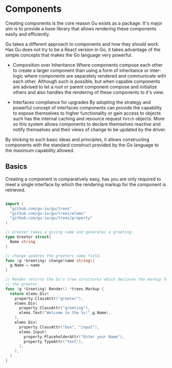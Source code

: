 Components
===========
Creating components is the core reason Gu exists as a package. It's major aim is
to provide a base library that allows rendering these components easily and efficiently.

Gu takes a different approach to components and how they should work. Has Gu does not
try to be a React version in Go, it takes advantage of the simple concepts that makes
the Go language very powerful.

- Composition over Inheritance
  Where components compose each other to create a larger component than using a form
  of inheritance or inter-logic where components are separately rendered and communicate with
  each other. Although such is possible, but when capable components are advised to let
  a root or parent component compose and initialize others and also handles the rendering
  of these components to it's view.

- Interfaces compliance for upgrades
  By adopting the strategy and powerful concept of interfaces components can provide
  the capability to expose themselves to higher functionality or gain access to objects
  such has the internal caching and resource request `Fetch` objects.
  More so this system allows components to declare themselves reactive and notify
  themselves and their views of change to be updated by the driver.


By sticking to such basic ideas and principles, it allows constructing components
with the standard construct provided by the Go language to the maximum capability
allowed.

## Basics
Creating a component is comparatively easy, has you are only required to meet a
single interface by which the rendering markup for the component is retrieved.

```go

import (
  "github.com/gu-io/gu/trees"
  "github.com/gu-io/gu/trees/elems"
  "github.com/gu-io/gu/trees/property"
)

// Greeter takes a giving name and generates a greeting.
type Greeter struct{
  Name string
}

// change updates the greeters name field.
func (g *Greeting) change(name string){
  g.Name = name
}

// Render returns the Gu's tree structures which declares the markup for
// the greeter.
func (g *Greeting) Render() *trees.Markup {
  return elems.Div(
    property.ClassAttr("greeter"),
    elems.Div(
      property.ClassAttr("greeting"),
      elems.Text("Welcome to the %s!",g.Name),
    ),
    elems.Div(
      property.ClassAttr("box", "input"),
      elems.Input(
        property.PlaceholderAttr("Enter your Name"),
        property.TypeAttr("text"),
      ),
    ),
  )
}
```
